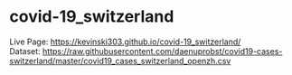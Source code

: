 # covid-19_switzerland
Live Page: https://kevinski303.github.io/covid-19_switzerland/ <br>
Dataset: https://raw.githubusercontent.com/daenuprobst/covid19-cases-switzerland/master/covid19_cases_switzerland_openzh.csv
